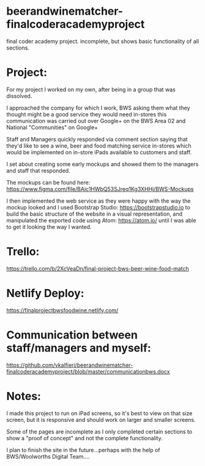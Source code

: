 # beerandwinematcher-finalcoderacademyproject
final coder academy project. incomplete, but shows basic functionality of all sections.

# Project:

For my project I worked on my own, after being in a group that was dissolved.

I approached the company for which I work, BWS asking them what they thought might be a good service they would need in-stores this communication was carried out over Google+ on the BWS Area 02 and National "Communities" on Google+

Staff and Managers quickly responded via comment section saying that they'd like to see a wine, beer and food matching service in-stores which would be implemented on in-store iPads available to customers and staff.

I set about creating some early mockups and showed them to the managers and staff that responded.

The mockups can be found here: https://www.figma.com/file/BAic1HWbQ53SJreq1Kg3XHHj/BWS-Mockups

I then implemented the web service as they were happy with the way the mockup looked and I used Bootstrap Studio: https://bootstrapstudio.io to build the basic structure of the website in a visual representation, and manipulated the exported code using Atom: https://atom.io/ until I was able to get it looking the way I wanted.

# Trello:

https://trello.com/b/2XcVeaDn/final-project-bws-beer-wine-food-match

# Netlify Deploy:

https://finalprojectbwsfoodwine.netlify.com/

# Communication between staff/managers and myself:

https://github.com/vkalfieri/beerandwinematcher-finalcoderacademyproject/blob/master/communicationbws.docx

# Notes:

I made this project to run on iPad screens, so it's best to view on that size screen, but it is responsive and should work on larger and smaller screens.

Some of the pages are incomplete as I only completed certain sections to show a "proof of concept" and not the complete functionality.

I plan to finish the site in the future...perhaps with the help of BWS/Woolworths Digital Team....
